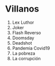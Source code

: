 
# Villanos

1. Lex Luthor
2. Joker
3. Flash Reverso
4. Doomsday
5. Deadshot
6. Pandemia Covid19
7. La pobreza
8. La corrupción

